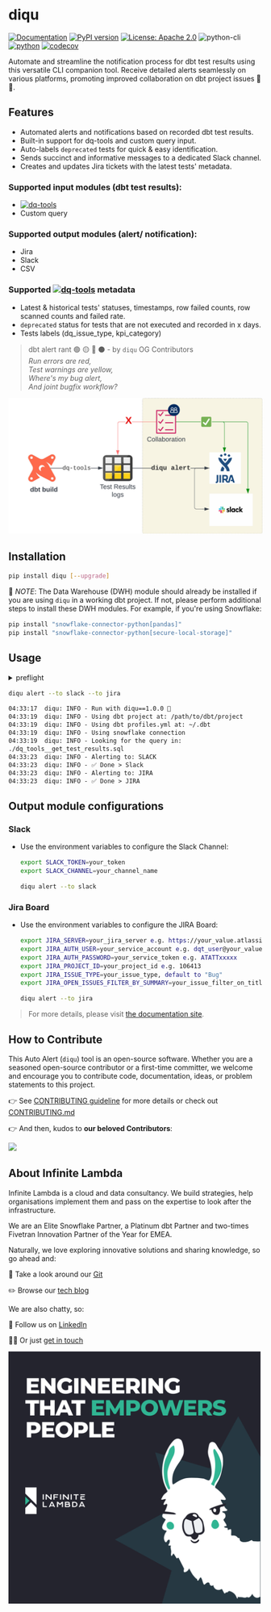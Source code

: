 # diqu

[![Documentation](https://img.shields.io/badge/Documentation-Check%20it%20out%20📖-blue?style=flat)](https://diqu.iflambda.com/latest/)
[![PyPI version](https://badge.fury.io/py/diqu.svg)](https://pypi.org/project/diqu/)
[![License: Apache 2.0](https://img.shields.io/badge/License-Apache--2.0-yellow.svg)](https://opensource.org/license/apache-2-0/)
![python-cli](https://img.shields.io/badge/CLI-Python-FFCE3E?labelColor=14354C&logo=python&logoColor=white)
[![python](https://img.shields.io/badge/Python-3.9|3.10|3.11-3776AB.svg?style=flat&logo=python&logoColor=white)](https://www.python.org)
[![codecov](https://codecov.io/gh/infinitelambda/diqu/graph/badge.svg?token=JUO2ASNQEB)](https://codecov.io/gh/infinitelambda/diqu)

Automate and streamline the notification process for dbt test results using this versatile CLI companion tool. Receive detailed alerts seamlessly on various platforms, promoting improved collaboration on dbt project issues 🐞🚀.

## Features

- Automated alerts and notifications based on recorded dbt test results.
- Built-in support for dq-tools and custom query input.
- Auto-labels `deprecated` tests for quick & easy identification.
- Sends succinct and informative messages to a dedicated Slack channel.
- Creates and updates Jira tickets with the latest tests' metadata.

### Supported input modules (dbt test results):

- [![dq-tools](https://img.shields.io/badge/dq--tools-hub-FF694B?logo=dbt&logoColor=FF694B)](https://hub.getdbt.com/infinitelambda/dq_tools)
- Custom query

### Supported output modules (alert/ notification):

- Jira
- Slack
- CSV

### Supported [![dq-tools](https://img.shields.io/badge/dq--tools-hub-FF694B?logo=dbt&logoColor=FF694B)](https://hub.getdbt.com/infinitelambda/dq_tools) metadata

- Latest & historical tests' statuses, timestamps, row failed counts, row scanned counts and failed rate.
- `deprecated` status for tests that are not executed and recorded in x days.
- Tests labels (dq_issue_type, kpi_category)

> dbt alert rant 🟢 🟡 🔴 ⚫ - by `diqu` OG Contributors </br>
>_Run errors are red,_</br>
>_Test warnings are yellow,_</br>
>_Where's my bug alert,_</br>
>_And joint bugfix workflow?_

<img src="./docs/assets/img/diqu_concept.jpeg" alt="diqu Concept"> <!-- markdownlint-disable no-inline-html -->

## Installation

```bash
pip install diqu [--upgrade]
```

📓 _NOTE_: The Data Warehouse (DWH) module should already be installed if you are using `diqu` in a working dbt project. If not, please perform additional steps to install these DWH modules.
For example, if you're using Snowflake:

```bash
pip install "snowflake-connector-python[pandas]"
pip install "snowflake-connector-python[secure-local-storage]"
```

## Usage

<details> <!-- markdownlint-disable no-inline-html -->
  <summary>preflight</summary>

  ```bash
  # define the query params
  export ISSUE_DEPRECATED_WINDOW_IN_DAYS=your_issue_deprecation_time_in_day, default to "3"
  export ISSUE_UPDATE_WINDOW_IN_DAYS=your_issue_historical_data_update_window_in_days, default to "14"

  # build dq-tools log table
  dbt run -s dq_tools
  ```

</details>

  ```bash
  diqu alert --to slack --to jira
  ```

```log
04:33:17  diqu: INFO - Run with diqu==1.0.0 🏃
04:33:19  diqu: INFO - Using dbt project at: /path/to/dbt/project
04:33:19  diqu: INFO - Using dbt profiles.yml at: ~/.dbt
04:33:19  diqu: INFO - Using snowflake connection
04:33:19  diqu: INFO - Looking for the query in: ./dq_tools__get_test_results.sql
04:33:23  diqu: INFO - Alerting to: SLACK
04:33:23  diqu: INFO - ✅ Done > Slack
04:33:23  diqu: INFO - Alerting to: JIRA
04:33:23  diqu: INFO - ✅ Done > JIRA
```

## Output module configurations
### Slack

- Use the environment variables to configure the Slack Channel:

    ```bash
    export SLACK_TOKEN=your_token
    export SLACK_CHANNEL=your_channel_name
    ```
    ```bash
    diqu alert --to slack
    ```

### Jira Board
- Use the environment variables to configure the JIRA Board:

    ```bash
    export JIRA_SERVER=your_jira_server e.g. https://your_value.atlassian.net/
    export JIRA_AUTH_USER=your_service_account e.g. dqt_user@your_value.com
    export JIRA_AUTH_PASSWORD=your_service_token e.g. ATATTxxxxx
    export JIRA_PROJECT_ID=your_project_id e.g. 106413
    export JIRA_ISSUE_TYPE=your_issue_type, default to "Bug"
    export JIRA_OPEN_ISSUES_FILTER_BY_SUMMARY=your_issue_filter_on_title, default to "dq-tools"
    ```
    ```bash
    diqu alert --to jira
    ```

> For more details, please visit [the documentation site](https://diqu.iflambda.com/latest/).

## How to Contribute

This Auto Alert (`diqu`) tool is an open-source software. Whether you are a seasoned open-source contributor or a first-time committer, we welcome and encourage you to contribute code, documentation, ideas, or problem statements to this project.

👉 See [CONTRIBUTING guideline](https://diqu.iflambda.com/latest/nav/dev/contributing.html) for more details or check out [CONTRIBUTING.md](./CONTRIBUTING.md)

👉 And then, kudos to **our beloved Contributors**:

<a href="https://github.com/infinitelambda/diqu/graphs/contributors">
  <img src="https://contrib.rocks/image?repo=infinitelambda/diqu" />
</a>

## About Infinite Lambda

Infinite Lambda is a cloud and data consultancy. We build strategies, help organisations implement them and pass on the expertise to look after the infrastructure.

We are an Elite Snowflake Partner, a Platinum dbt Partner and two-times Fivetran Innovation Partner of the Year for EMEA.

Naturally, we love exploring innovative solutions and sharing knowledge, so go ahead and:

🔧 Take a look around our [Git](https://github.com/infinitelambda)

✏️ Browse our [tech blog](https://infinitelambda.com/category/tech-blog/)

We are also chatty, so:

👀 Follow us on [LinkedIn](https://www.linkedin.com/company/infinite-lambda/)

👋🏼 Or just [get in touch](https://infinitelambda.com/contacts/)

[<img src="https://raw.githubusercontent.com/infinitelambda/cdn/1.0.0/general/images/GitHub-About-Section-1080x1080.png" alt="About IL" width="500">](https://infinitelambda.com/)

